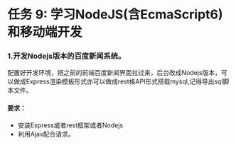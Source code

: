 <html lang="en">

<head>
    <meta charset="UTF-8">
</head>

<body>
    <h1>任务 9: 学习NodeJS(含EcmaScript6)和移动端开发</h1>
    <h3>1.开发Nodejs版本的百度新闻系统。</h2>
    <p>配置好开发环境，把之前的前端百度新闻界面拉过来，后台改成Nodejs版本，可以做成Express渲染模板形式亦可以做成rest格API形式搭载mysql,记得导出sql脚本文件。</p>
    <h4>要求：</h4>
    <ul>
        <li>安装Express或者rest框架或者Nodejs</li>
        <li>利用Ajax配合请求。</li>
    </ul>
   </body>
</html>
